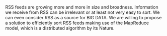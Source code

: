 RSS feeds are growing more and more in size and broadness. Information we receive from RSS can be irrelevant or at least not very easy to sort. We can even consider RSS as a source for BIG DATA. We are willing to propose a solution to efficiently sort RSS feeds making use of the MapReduce model, which is a distributed algorithm by its Nature.
